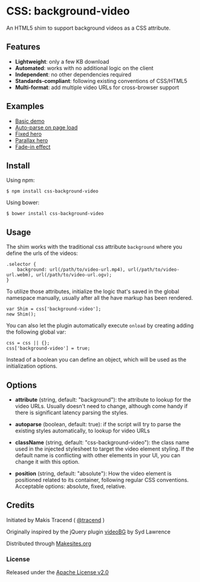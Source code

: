 # CSS: background-video

An HTML5 shim to support background videos as a CSS attribute.


## Features

* **Lightweight**: only a few KB download
* **Automated**: works with no additional logic on the client
* **Independent**: no other dependencies required
* **Standards-compliant**: following existing conventions of CSS/HTML5
* **Multi-format**: add multiple video URLs for cross-browser support


## Examples

* [Basic demo](http://rawgit.com/makesites/css-background-video/master/examples/basic.html)
* [Auto-parse on page load](http://rawgit.com/makesites/css-background-video/master/examples/autoparse.html)
* [Fixed hero](http://rawgit.com/makesites/css-background-video/master/examples/fixed.html)
* [Parallax hero](http://rawgit.com/makesites/css-background-video/master/examples/parallax.html)
* [Fade-in effect](http://rawgit.com/makesites/css-background-video/master/examples/fade-in.html)


## Install

Using npm:
```
$ npm install css-background-video
```

Using bower:
```
$ bower install css-background-video
```


## Usage

The shim works with the traditional css attribute ```background``` where you define the urls of the videos:
```
.selector {
	background: url(/path/to/video-url.mp4), url(/path/to/video-url.webm), url(/path/to/video-url.ogv);
}
```
To utilize those attributes, initialize the logic that's saved in the global namespace manually, usually after all the have markup has been rendered.
```
var Shim = css['background-video'];
new Shim();
```
You can also let the plugin automatically execute ```onload``` by creating adding the following global var:
```
css = css || {};
css['background-video'] = true;
```
Instead of a boolean you can define an object, which will be used as the initialization options.

## Options

* **attribute** (string, default: "background"): the attribute to lookup for the video URLs. Usually doesn't need to change, although come handy if there is significant latency parsing the styles.

* **autoparse** (boolean, default: true): if the script will try to parse the existing styles automatically, to lookup for video URLs

* **className** (string, default: "css-background-video"): the class name used in the injected stylesheet to target the video element styling. If the default name is conflicting with other elements in your UI, you can change it with this option.

* **position** (string, default: "absolute"): How the video element is positioned related to its container, following regular CSS conventions. Acceptable options: absolute, fixed, relative.


## Credits

Initiated by Makis Tracend ( [@tracend](http://github.com/tracend) )

Originally inspired by the jQuery plugin [videoBG](https://github.com/sydlawrence/jquery.videoBG) by Syd Lawrence

Distributed through [Makesites.org](http://makesites.org/)

### License

Released under the [Apache License v2.0](http://www.makesites.org/licenses/APACHE-2.0)
